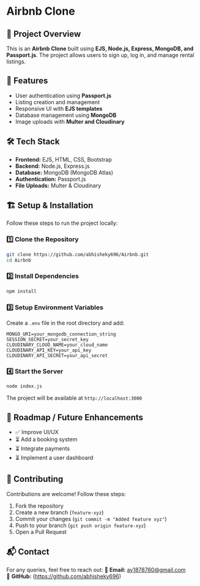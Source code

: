 # Airbnb Clone

## 🏡 Project Overview
This is an **Airbnb Clone** built using **EJS, Node.js, Express, MongoDB, and Passport.js**. The project allows users to sign up, log in, and manage rental listings.

## 🚀 Features
- User authentication using **Passport.js**
- Listing creation and management
- Responsive UI with **EJS templates**
- Database management using **MongoDB**
- Image uploads with **Multer and Cloudinary**

## 🛠 Tech Stack
- **Frontend:** EJS, HTML, CSS, Bootstrap
- **Backend:** Node.js, Express.js
- **Database:** MongoDB (MongoDB Atlas)
- **Authentication:** Passport.js
- **File Uploads:** Multer & Cloudinary

## 🏗 Setup & Installation
Follow these steps to run the project locally:

### 1️⃣ Clone the Repository
```sh
git clone https://github.com/abhisheky696/Airbnb.git
cd Airbnb
```

### 2️⃣ Install Dependencies
```sh
npm install
```

### 3️⃣ Setup Environment Variables
Create a `.env` file in the root directory and add:
```env
MONGO_URI=your_mongodb_connection_string
SESSION_SECRET=your_secret_key
CLOUDINARY_CLOUD_NAME=your_cloud_name
CLOUDINARY_API_KEY=your_api_key
CLOUDINARY_API_SECRET=your_api_secret
```

### 4️⃣ Start the Server
```sh
node index.js
```

The project will be available at `http://localhost:3000`

## 🚧 Roadmap / Future Enhancements
- ✅ Improve UI/UX
- ⏳ Add a booking system
- ⏳ Integrate payments
- ⏳ Implement a user dashboard

## 🤝 Contributing
Contributions are welcome! Follow these steps:
1. Fork the repository
2. Create a new branch (`feature-xyz`)
3. Commit your changes (`git commit -m "Added feature xyz"`)
4. Push to your branch (`git push origin feature-xyz`)
5. Open a Pull Request


## 📬 Contact
For any queries, feel free to reach out:
📧 **Email:** ay1878760@gmail.com  
🔗 **GitHub:** (https://github.com/abhisheky696)
